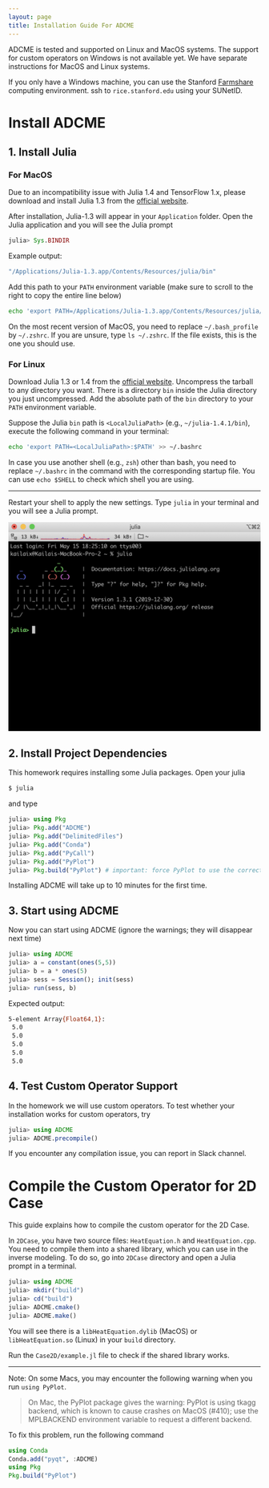 ```yaml
---
layout: page
title: Installation Guide For ADCME 
---
```


ADCME is tested and supported on Linux and MacOS systems. The support for custom operators on Windows is not available yet. We have separate instructions for MacOS and Linux systems. 

If you only have a Windows machine, you can use the Stanford [Farmshare](https://srcc.stanford.edu/farmshare2) computing environment. ssh to `rice.stanford.edu` using your SUNetID.

# Install ADCME

## 1. Install Julia

### For MacOS

Due to an incompatibility issue with Julia 1.4 and TensorFlow 1.x, please download and install Julia 1.3 from the [official website](https://julialang.org/downloads/oldreleases/#v131_dec_30_2019). 

After installation, Julia-1.3 will appear in your `Application` folder. Open the Julia application and you will see the Julia prompt

```julia
julia> Sys.BINDIR
```

Example output:

```bash
"/Applications/Julia-1.3.app/Contents/Resources/julia/bin"
```

Add this path to your `PATH` environment variable (make sure to scroll to the right to copy the entire line below)

```bash
echo 'export PATH=/Applications/Julia-1.3.app/Contents/Resources/julia/bin:$PATH' >> ~/.bash_profile
```

On the most recent version of MacOS, you need to replace `~/.bash_profile` by `~/.zshrc`. If you are unsure, type `ls ~/.zshrc`. If the file exists, this is the one you should use.

### For Linux 

Download Julia 1.3 or 1.4 from the [official website](https://julialang.org/downloads/). Uncompress the tarball to any directory you want. There is a directory `bin` inside the Julia directory you just uncompressed. Add the absolute path of the `bin` directory to your `PATH` environment variable. 

Suppose the Julia `bin` path is `<LocalJuliaPath>` (e.g., `~/julia-1.4.1/bin`), execute the following command in your terminal:

```bash
echo 'export PATH=<LocalJuliaPath>:$PATH' >> ~/.bashrc
```

In case you use another shell (e.g., `zsh`) other than bash, you need to replace `~/.bashrc` in the command with the corresponding startup file. You can use `echo $SHELL` to check which shell you are using. 

---

Restart your shell to apply the new settings. Type `julia` in your terminal and you will see a Julia prompt.

![](./assets/julia_prompt.png)



## 2. Install Project Dependencies

This homework requires installing some Julia packages. Open your julia 

```bash
$ julia
```

and type

```julia
julia> using Pkg
julia> Pkg.add("ADCME")
julia> Pkg.add("DelimitedFiles")
julia> Pkg.add("Conda")
julia> Pkg.add("PyCall")
julia> Pkg.add("PyPlot")
julia> Pkg.build("PyPlot") # important: force PyPlot to use the correct Python version
```

Installing ADCME will take up to 10 minutes for the first time. 





## 3. Start using ADCME

Now you can start using ADCME (ignore the warnings; they will disappear next time)

```julia
julia> using ADCME
julia> a = constant(ones(5,5))
julia> b = a * ones(5)
julia> sess = Session(); init(sess)
julia> run(sess, b)
```

Expected output:

```bash
5-element Array{Float64,1}:
 5.0
 5.0
 5.0
 5.0
 5.0
```


## 4. Test Custom Operator Support

In the homework we will use custom operators. To test whether your installation works for custom operators, try

```julia
julia> using ADCME
julia> ADCME.precompile()
```

If you encounter any compilation issue, you can report in Slack channel. 


# Compile the Custom Operator for 2D Case

This guide explains how to compile the custom operator for the 2D Case. 

In `2DCase`, you have two source files: `HeatEquation.h` and `HeatEquation.cpp`. You need to compile them into a shared library, which you can use in the inverse modeling. To do so, go into `2DCase` directory and open a Julia prompt in a terminal. 

```julia
julia> using ADCME
julia> mkdir("build")
julia> cd("build")
julia> ADCME.cmake()
julia> ADCME.make()
```

You will see there is a `libHeatEquation.dylib` (MacOS) or `libHeatEquation.so` (Linux) in your `build` directory. 

Run the `Case2D/example.jl` file to check if the shared library works. 


---

Note: On some Macs, you may encounter the following warning when you run `using PyPlot`.

> On Mac, the PyPlot package gives the warning: PyPlot is using tkagg backend, which is known to cause crashes on MacOS (#410); use the MPLBACKEND environment variable to request a different backend.

To fix this problem, run the following command
```julia
using Conda
Conda.add("pyqt", :ADCME)
using Pkg
Pkg.build("PyPlot")
```